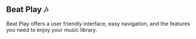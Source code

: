 ## Beat Play 🎶
Beat Play offers a user friendly interface, easy navigation, and the features you need to enjoy your music library.

